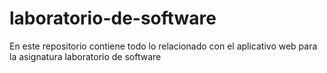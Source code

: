 # laboratorio-de-software
En este repositorio contiene todo lo relacionado con el aplicativo web para la asignatura laboratorio de software
